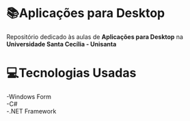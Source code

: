 # 📚Aplicações para Desktop
Repositório dedicado às aulas de **Aplicações para Desktop** na **Universidade Santa Cecília - Unisanta**

# 💻Tecnologias Usadas
-Windows Form<br>
-C#<br>
-.NET Framework<br>

